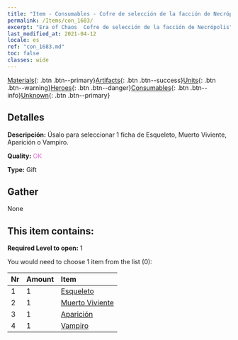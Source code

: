 ```yaml
---
title: "Item - Consumables - Cofre de selección de la facción de Necrópolis"
permalink: /Items/con_1683/
excerpt: "Era of Chaos  Cofre de selección de la facción de Necrópolis"
last_modified_at: 2021-04-12
locale: es
ref: "con_1683.md"
toc: false
classes: wide
---
```

 [Materials](/es/Items/){: .btn .btn--primary}[Artifacts](/es/Items/Artifacts/){: .btn .btn--success}[Units](/es/Items/Units/){: .btn .btn--warning}[Heroes](/es/Items/Heroes/){: .btn .btn--danger}[Consumables](/es/Items/Consumables/){: .btn .btn--info}[Unknown](/es/Items/Unknown/){: .btn .btn--primary}

## Detalles
 **Descripción:** Úsalo para seleccionar 1 ficha de Esqueleto, Muerto Viviente, Aparición o Vampiro.

 **Quality:** <span style="color: #DA70D6">OK</span>

 **Type:** Gift

## Gather

  None

## This item contains:

 **Required Level to open:** 1

 You would need to choose 1 item from the list (0):

  | Nr | Amount |     Item    |
  |:---|:-------|:------------|
  | 1 | 1 | [Esqueleto](/es/Items/unt_208/) | 
  | 2 | 1 | [Muerto Viviente](/es/Items/unt_209/) | 
  | 3 | 1 | [Aparición](/es/Items/unt_210/) | 
  | 4 | 1 | [Vampiro](/es/Items/unt_211/) | 
